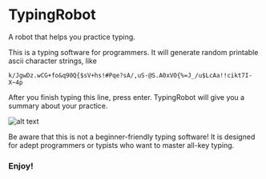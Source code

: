 # TypingRobot
A robot that helps you practice typing.

This is a typing software for programmers. It will generate random printable ascii character strings, like
```
k/JgwDz.wCG+fo&q90Q{$sV+hs!#Pqe?sA/,uS-@S.A0xVO{%=J_/u$LcAa!!cikt7I-X~4p
```

After you finish typing this line, press enter. TypingRobot will give you a summary about your practice.

![alt text](https://user-images.githubusercontent.com/30487160/53207309-617d9c80-3601-11e9-8c96-72e05c687c0b.png)

Be aware that this is not a beginner-friendly typing software! 
It is designed for adept programmers or typists who want to master all-key typing.
### Enjoy!
